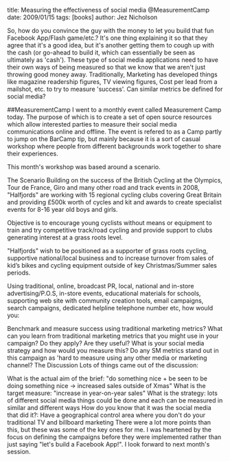 title: Measuring the effectiveness of social media @MeasurementCamp
date: 2009/01/15
tags: [books]
author: Jez Nicholson

So, how do you convince the guy with the money to let you build that fun Facebook App/Flash game/etc.? It's one thing explaining it so that they agree that it's a good idea, but it's another getting them to cough up with the cash (or go-ahead to build it, which can essentially be seen as ultimately as 'cash'). These type of social media applications need to have their own ways of being measured so that we know that we aren't just throwing good money away. Traditionally, Marketing has developed things like magazine readership figures, TV viewing figures, Cost per lead from a mailshot, etc. to try to measure 'success'. Can similar metrics be defined for social media?

##MeasurementCamp
I went to a monthly event called Measurement Camp today. The purpose of which is to create a set of open source resources which allow interested parties to measure their social media communications online and offline. The event is refered to as a Camp partly to jump on the BarCamp tip, but mainly because it is a sort of casual workshop where people from different backgrounds work together to share their experiences.

This month's workshop was based around a scenario.

The Scenario
Building on the success of the British Cycling at the Olympics, Tour de France, Giro and many other road and track events in 2008, "Halfjords" are working with 15 regional cycling clubs covering Great Britain and providing £500k worth of cycles and kit and awards to create specialist events for 8-16 year old boys and girls.

Objective is to encourage young cyclists without means or equipment to train and try competitive track/road cycling and provide support to clubs generating interest at a grass roots level.

"Halfjords" wish to be positioned as a supporter of grass roots cycling, supportive national/local business and to increase turnover from sales of kid’s bikes and cycling equipment outside of key Christmas/Summer sales periods.

Using traditional, online, broadcast PR, local, national and in-store advertising/P.O.S, in-store events, educational materials for schools, supporting web site with community creation tools, email campaigns, search campaigns, dedicated helpline telephone number etc, how would you:

Benchmark and measure success using traditional marketing metrics?
What can you learn from traditional marketing metrics that you might use in your campaign? Do they apply? Are they useful?
What is your social media strategy and how would you measure this?
Do any SM metrics stand out in this campaign as 'hard to measure using any other media or marketing channel?
The Discussion
Lots of things came out of the discussion:

What is the actual aim of the brief: "do something nice + be seen to be doing something nice -> increased sales outside of Xmas"
What is the target measure: "increase in year-on-year sales"
What is the strategy: lots of different social media things could be done and each can be measured in similar and different ways
How do you know that it was the social media that did it?: Have a geographical control area where you don't do your traditional TV and billboard marketing
There were a lot more points than this, but these was some of the key ones for me. I was heartened by the focus on defining the campaigns before they were implemented rather than just saying "let's build a Facebook App!". I look forward to next month's session.